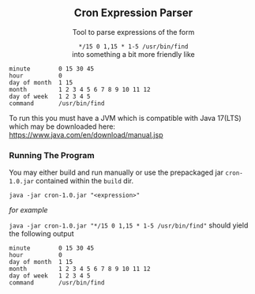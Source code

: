 <div style="text-align: center;"><h2>Cron Expression Parser</h2>

Tool to parse expressions of the form<br>

`*/15 0 1,15 * 1-5 /usr/bin/find`<br>into something a bit more friendly like<br>
</div>

```
minute        0 15 30 45
hour          0
day of month  1 15
month         1 2 3 4 5 6 7 8 9 10 11 12
day of week   1 2 3 4 5
command       /usr/bin/find
```

To run this you must have a JVM which is compatible with Java 17(LTS) which may be downloaded here: https://www.java.com/en/download/manual.jsp

<h3>Running The Program</h3>

You may either build and run manually or use the prepackaged jar `cron-1.0.jar` contained within the `build` dir.

`java -jar cron-1.0.jar "<expression>"`

_for example_

`java -jar cron-1.0.jar "*/15 0 1,15 * 1-5 /usr/bin/find"` should yield the following output 

```
minute        0 15 30 45
hour          0
day of month  1 15
month         1 2 3 4 5 6 7 8 9 10 11 12
day of week   1 2 3 4 5
command       /usr/bin/find
```


